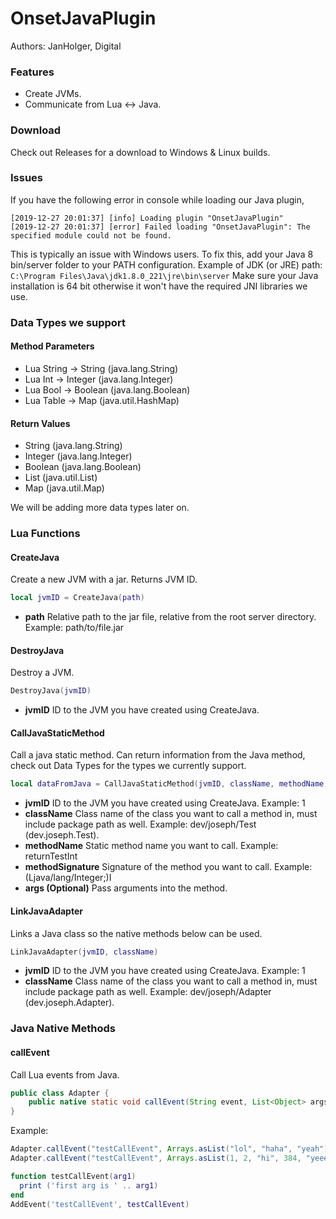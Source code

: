 # OnsetJavaPlugin
Authors: JanHolger, Digital

### Features
* Create JVMs.
* Communicate from Lua <-> Java.

### Download
Check out Releases for a download to Windows & Linux builds.

### Issues
If you have the following error in console while loading our Java plugin,
```
[2019-12-27 20:01:37] [info] Loading plugin "OnsetJavaPlugin"
[2019-12-27 20:01:37] [error] Failed loading "OnsetJavaPlugin": The specified module could not be found.
```
This is typically an issue with Windows users. To fix this, add your Java 8 bin/server folder to your PATH configuration. Example of JDK (or JRE) path:
```C:\Program Files\Java\jdk1.8.0_221\jre\bin\server```
Make sure your Java installation is 64 bit otherwise it won't have the required JNI libraries we use.

### Data Types we support
#### Method Parameters
* Lua String -> String (java.lang.String)
* Lua Int -> Integer (java.lang.Integer)
* Lua Bool -> Boolean (java.lang.Boolean)
* Lua Table -> Map (java.util.HashMap)

#### Return Values
* String (java.lang.String)
* Integer (java.lang.Integer)
* Boolean (java.lang.Boolean)
* List (java.util.List)
* Map (java.util.Map)

We will be adding more data types later on.

### Lua Functions
#### CreateJava
Create a new JVM with a jar. Returns JVM ID.
```lua
local jvmID = CreateJava(path)
```
* **path** Relative path to the jar file, relative from the root server directory. Example: path/to/file.jar

#### DestroyJava
Destroy a JVM.
```lua
DestroyJava(jvmID)
```
* **jvmID** ID to the JVM you have created using CreateJava.

#### CallJavaStaticMethod
Call a java static method. Can return information from the Java method, check out Data Types for the types we currently support.
```lua
local dataFromJava = CallJavaStaticMethod(jvmID, className, methodName, methodSignature, args...)
```
* **jvmID** ID to the JVM you have created using CreateJava. Example: 1
* **className** Class name of the class you want to call a method in, must include package path as well. Example: dev/joseph/Test (dev.joseph.Test).
* **methodName** Static method name you want to call. Example: returnTestInt
* **methodSignature** Signature of the method you want to call. Example: (Ljava/lang/Integer;)I
* **args (Optional)** Pass arguments into the method.

#### LinkJavaAdapter
Links a Java class so the native methods below can be used.
```lua
LinkJavaAdapter(jvmID, className)
```
* **jvmID** ID to the JVM you have created using CreateJava. Example: 1
* **className** Class name of the class you want to call a method in, must include package path as well. Example: dev/joseph/Adapter (dev.joseph.Adapter).

### Java Native Methods
#### callEvent
Call Lua events from Java.
```java
public class Adapter {
    public native static void callEvent(String event, List<Object> args);
}
```
Example:
```java
Adapter.callEvent("testCallEvent", Arrays.asList("lol", "haha", "yeah"));
Adapter.callEvent("testCallEvent", Arrays.asList(1, 2, "hi", 384, "yeeep", true, false));
```
```lua
function testCallEvent(arg1)
  print ('first arg is ' .. arg1)
end
AddEvent('testCallEvent', testCallEvent)
```
